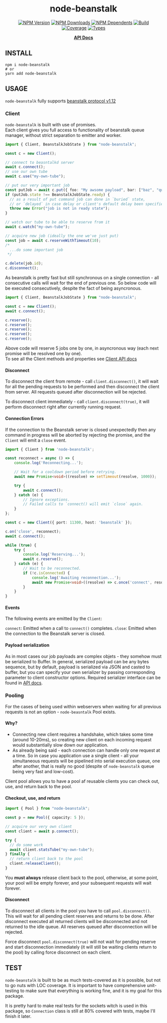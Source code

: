 <div align="center">

# node-beanstalk

[![NPM Version](https://flat.badgen.net/npm/v/node-beanstalk)](https://www.npmjs.com/package/node-beanstalk)
[![NPM Downloads](https://flat.badgen.net/npm/dm/node-beanstalk)](https://www.npmjs.com/package/node-beanstalk)
[![NPM Dependents](https://flat.badgen.net/npm/dependents/node-beanstalk)](https://www.npmjs.com/package/node-beanstalk)
[![Build](https://img.shields.io/github/actions/workflow/status/xobotyi/node-beanstalk/ci-cd.yml?branch=master&style=flat-square)](https://github.com/xobotyi/node-beanstalk/actions)
[![Coverage](https://flat.badgen.net/codecov/c/github/xobotyi/node-beanstalk)](https://app.codecov.io/gh/xobotyi/node-beanstalk)
[![Types](https://flat.badgen.net/npm/types/node-beanstalk)](https://www.npmjs.com/package/node-beanstalk)

  <p>
    <strong><a href="https://xobotyi.github.io/node-beanstalk/">API Docs</a></strong>
  </p>
</div>

## INSTALL

```shell
npm i node-beanstalk
# or
yarn add node-beanstalk
```

## USAGE

`node-beanstalk` fully supports
[beanstalk protocol v1.12](https://raw.githubusercontent.com/beanstalkd/beanstalkd/master/doc/protocol.txt)

### Client

`node-beanstalk` is built with use of promises.  
Each client gives you full access to functionality of beanstalk queue manager, without strict
separation to emitter and worker.

```ts
import { Client, BeanstalkJobState } from "node-beanstalk";

const c = new Client();

// connect to beasntalkd server
await c.connect();
// use our own tube
await c.use("my-own-tube");

// put our very important job
const putJob = await c.put({ foo: "My awsome payload", bar: ["baz", "qux"] }, 40);
if (putJob.state !== BeanstalkJobState.ready) {
  // as a result of put command job can done in `buried` state,
  // or `delayed` in case delay or client's default delay been specified
  throw new Error("job is not in ready state");
}

// watch our tube to be able to reserve from it
await c.watch("my-own-tube");

// acquire new job (ideally the one we've just put)
const job = await c.reserveWithTimeout(10);
/*
  ...do some important job
 */

c.delete(job.id);
c.disconnect();
```

As beanstalk is pretty fast but still synchronous on a single connection - all consecutive calls
will wait for the end of previous one. So below code will be executed consecutively, despite the
fact of being asyncronous.

```ts
import { Client, BeanstalkJobState } from "node-beanstalk";

const c = new Client();
await c.connect();

c.reserve();
c.reserve();
c.reserve();
c.reserve();
c.reserve();
```

Above code will reserve 5 jobs one by one, in asyncronous way (each next promise will be resolved
one by one).  
To see all the Client methods and properties see
[Client API docs](https://xobotyi.github.io/node-beanstalk/classes/client.html)

#### Disconnect

To disconnect the client from remote - call `client.disconnect()`, it will wait for all the pending
requests to be performed and then disconnect the client from server. All requests queued after
disconnection will be rejected.

To disconnect client immediately - call `client.disconnect(true)`, it will perform disconnect right
after currently running request.

#### Connection Errors

If the connection to the Beanstalk server is closed unexpectedly then any command in progress will be aborted
by rejecting the promise, and the `Client` will emit a `close` event.

```ts
import { Client } from 'node-beanstalk';

const reconnect = async () => {
    console.log('Reconnecting...');

    // Wait for a cooldown period before retrying.
    await new Promise<void>((resolve) => setTimeout(resolve, 1000));

    try {
        await c.connect();
    } catch (e) {
        // Ignore exceptions.
        // Failed calls to `connect() will emit `close` again.
    }
};

const c = new Client({ port: 11300, host: 'beanstalk' });

c.on('close', reconnect);
await c.connect();

while (true) {
    try {
        console.log('Reserving...');
        await c.reserve();
    } catch (e) {
        // Wait to be reconnected.
        if (!c.isConnected) {
            console.log('Awaiting reconnection...');
            await new Promise<void>((resolve) => c.once('connect', resolve));
        }
    }
}
```

#### Events

The following events are emitted by the `Client`:

  `connect`: Emitted when a call to `connect()` completes.
  `close`: Emitted when the connection to the Beanstalk server is closed.

#### Payload serialization

As in most cases our job payloads are complex objets - they somehow must be serialized to Buffer. In
general, serialized payload can be any bytes sequence, but by default, payload is serialized via
JSON and casted to buffer, but you can specify your own serializer by passing corresponding
parameter to client constructor options. Required serializer interface can be found in
[API docs](https://xobotyi.github.io/node-beanstalk/classes/serializer.html).

### Pooling

For the cases of being used within webservers when waiting for all previous requests is not an
option - `node-beasntalk` Pool exists.

#### Why?

- Connecting new client requires a handshake, which takes some time (around 10-20ms), so creating
  new client on each incoming request would substantially slow down our application.
- As already being said - each connection can handle only one request at a time. So in case you
  application use a single client - all your simultaneous requests will be pipelined into serial
  execution queue, one after another, that is really no good (despite of `node-beanstalk` queue
  being very fast and low-cost).

Client pool allows you to have a pool af reusable clients you can check out, use, and return back to
the pool.

#### Checkout, use, and return

```ts
import { Pool } from "node-beanstalk";

const p = new Pool({ capacity: 5 });

// acquire our very own client
const client = await p.connect();

try {
  // do some work
  await client.statsTube("my-own-tube");
} finally {
  // return client back to the pool
  client.releaseClient();
}
```

You **must always** release client back to the pool, otherwise, at some point, your pool will be
empty forever, and your subsequent requests will wait forever.

#### Disconnect

To disconnect all clients in the pool you have to call `pool.disconnect()`.  
This will wait for all pending client reserves and returns to be done. After disconnect executed all
returned clients will be disconnected and not returned to the idle queue. All reserves queued after
disconnection will be rejected.

Force disconnect `pool.disconnect(true)` will not wait for pending reserve and start disconnection
immediately (it will still be waiting clients return to the pool) by calling force disconnect on
each client.

## TEST

`node-beanstalk` is built to be as much tests-covered as it is possible, but not to go nuts with LOC
coverage. It is important to have comprehensive unit-testing to make sure that everything is working
fine, and it is my goal for this package.

It is pretty hard to make real tests for the sockets witch is used in this package, so `Connection`
class is still at 80% covered with tests, maybe I'll finish it later.
